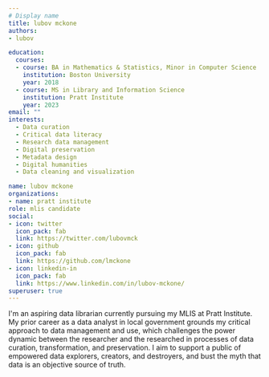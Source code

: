 ```yaml
---
# Display name
title: lubov mckone
authors:
- lubov

education:
  courses:
  - course: BA in Mathematics & Statistics, Minor in Computer Science
    institution: Boston University
    year: 2018
  - course: MS in Library and Information Science
    institution: Pratt Institute
    year: 2023
email: ""
interests:
  - Data curation
  - Critical data literacy
  - Research data management
  - Digital preservation
  - Metadata design
  - Digital humanities
  - Data cleaning and visualization

name: lubov mckone
organizations:
- name: pratt institute
role: mlis candidate
social:
- icon: twitter
  icon_pack: fab
  link: https://twitter.com/lubovmck
- icon: github
  icon_pack: fab
  link: https://github.com/lmckone
- icon: linkedin-in
  icon_pack: fab
  link: https://www.linkedin.com/in/lubov-mckone/
superuser: true
---
```


I'm an aspiring data librarian currently pursuing my MLIS at Pratt Institute.  My prior career as a data analyst in local government grounds my critical approach to data management and use, which challenges the power dynamic between the researcher and the researched in processes of data curation, transformation, and preservation. I aim to support a public of empowered data explorers, creators, and destroyers, and bust the myth that data is an objective source of truth.

